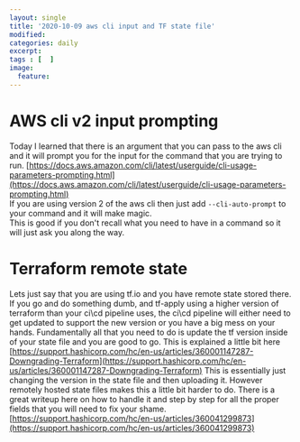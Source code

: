 ```yaml
---
layout: single
title: '2020-10-09 aws cli input and TF state file'
modified:
categories: daily
excerpt:
tags : [  ]
image:
  feature:
---
```

# AWS cli v2 input prompting
Today I learned that there is an argument that you can pass to the aws cli and it will prompt you for the input for the command that you are trying to run. 
[https://docs.aws.amazon.com/cli/latest/userguide/cli-usage-parameters-prompting.html](https://docs.aws.amazon.com/cli/latest/userguide/cli-usage-parameters-prompting.html)  
If you are using version 2 of the aws cli then just add  `--cli-auto-prompt`  to your command and it will make magic.  
This is good if you don't recall what you need to have in a command so it will just ask you along the way.

# Terraform remote state
Lets just say that you are using tf.io and you have remote state stored there.   If you go and do something dumb, and tf-apply using a higher version of terraform than your ci\cd pipeline uses, the ci\cd pipeline will either need to get updated to support the new version or you have a big mess on your hands. Fundamentally all that you need to do is update the tf version inside of your state file and you are good to go.
This is explained a little bit here  [https://support.hashicorp.com/hc/en-us/articles/360001147287-Downgrading-Terraform](https://support.hashicorp.com/hc/en-us/articles/360001147287-Downgrading-Terraform)
This is essentially just changing the version in the state file and then uploading it. 
However remotely hosted state files makes this a little bit harder to do.  There is a great writeup here on how to handle it and step by step for all the proper fields that you will need to fix your shame.  
[https://support.hashicorp.com/hc/en-us/articles/360041299873](https://support.hashicorp.com/hc/en-us/articles/360041299873)
